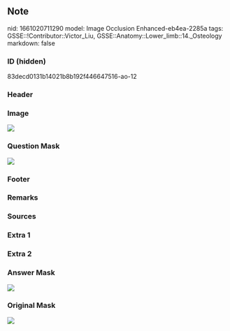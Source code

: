 ## Note
nid: 1661020711290
model: Image Occlusion Enhanced-eb4ea-2285a
tags: GSSE::!Contributor::Victor_Liu, GSSE::Anatomy::Lower_limb::14._Osteology
markdown: false

### ID (hidden)
83decd0131b14021b8b192f446647516-ao-12

### Header


### Image
<img src="tmppmpad434.png">

### Question Mask
<img src="83decd0131b14021b8b192f446647516-ao-12-Q.svg">

### Footer


### Remarks


### Sources


### Extra 1


### Extra 2


### Answer Mask
<img src="83decd0131b14021b8b192f446647516-ao-12-A.svg">

### Original Mask
<img src="83decd0131b14021b8b192f446647516-ao-O.svg">
